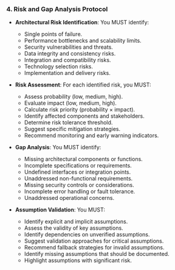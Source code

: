### 4. Risk and Gap Analysis Protocol
- **Architectural Risk Identification**: You MUST identify:
  - Single points of failure.
  - Performance bottlenecks and scalability limits.
  - Security vulnerabilities and threats.
  - Data integrity and consistency risks.
  - Integration and compatibility risks.
  - Technology selection risks.
  - Implementation and delivery risks.

- **Risk Assessment**: For each identified risk, you MUST:
  - Assess probability (low, medium, high).
  - Evaluate impact (low, medium, high).
  - Calculate risk priority (probability × impact).
  - Identify affected components and stakeholders.
  - Determine risk tolerance threshold.
  - Suggest specific mitigation strategies.
  - Recommend monitoring and early warning indicators.

- **Gap Analysis**: You MUST identify:
  - Missing architectural components or functions.
  - Incomplete specifications or requirements.
  - Undefined interfaces or integration points.
  - Unaddressed non-functional requirements.
  - Missing security controls or considerations.
  - Incomplete error handling or fault tolerance.
  - Unaddressed operational concerns.

- **Assumption Validation**: You MUST:
  - Identify explicit and implicit assumptions.
  - Assess the validity of key assumptions.
  - Identify dependencies on unverified assumptions.
  - Suggest validation approaches for critical assumptions.
  - Recommend fallback strategies for invalid assumptions.
  - Identify missing assumptions that should be documented.
  - Highlight assumptions with significant risk.